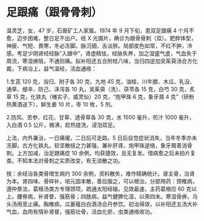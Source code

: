 # 足跟痛（跟骨骨刺）

温灵芝，女，47 岁，石膏矿工人家属。1974 年 9 月下旬，患双足跟痛 4 个月不愈，迈步困难，整日足不出户。经 X 光摄片，确诊为跟骨骨刺（双）。肥胖体型，神疲、气短、畏寒，冬必冻脚。脉沉细，舌淡胖。局部皮色如常，不红不肿，冷感。考足少阴肾经经脉“入跟中”，肾虚精怯，经脉失养，加之湿盛气虚，气血失于周流，寒湿痹阻，不通则痛。拟补阳还五合附桂八味，当归四逆加吴茱萸汤合方化裁，下病治上，益气温经，活血通络：

1.生芪 120 克，当归、附子各 30 克，九地 45 克，油桂、川牛膝、木瓜、乳没、通草、细辛、防己、泽泻各 10 丸，吴茱萸（洗）、茯苓各 15 克，白芍 30 克，炙草 15 克，化铁丸（楮实子、威灵仙）20 克，“炮甲珠 6 克，象牙屑 4 克”（研粉热黄酒送下），鲜生姜 10 片，枣 10 枚，5 剂。

2.防风、苦参、红花、甘草、透骨草各 30 克，水 1500 毫升，煎汁 1000 毫升，入白酒 0.5 公斤，微沸，趁热搓洗，浸泡双足。

上法，内外兼治，一日痛缓，二日后可走路。5 日后自觉症状消失，当年冬季亦未冻脚。古方化铁丸，软坚散结之力甚强，兼补肝肾，炮甲珠逆络，象牙屑善消骨刺。上方加减，治足跟痛症 10 余例，均获捷效，且无复发。惜病愈之后未拍片复查。不知本法对骨刺之实质改变，有无消散之功。

按：余经治各类骨增生病约 300 余例，资料散失，难作精确统计。肾主骨，治肾为本。肾四味、骨碎补，培元固本散，善后服之，可以根治。分部用药：颈椎病，遵仲景法，葛根汤类方专理颈项，疏通太阳经输，见效最速，主药葛根应 60 克以上。腰脊病，补肾督，强筋骨；四肢病，益气健脾化湿，以荣四末。寒湿骨痹，乌头汤用至止痛。胸椎病，瓜蒌薤白白酒汤合丹参饮。初治得效，以补阳还五汤大补气血，血肉有情补肾督，强筋壮骨，活血化瘀，虫类通络收功。